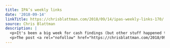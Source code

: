 ```yaml
---
title: IPA’s weekly links
date: '2018-09-14'
linkTitle: https://chrisblattman.com/2018/09/14/ipas-weekly-links-170/
source: Chris Blattman
description: |
  <p>It's been a big week for cash findings (but other stuff happened too)  <a href="https://chrisblattman.com/2018/09/14/ipas-weekly-links-170/">Continue reading <span class="meta-nav">&#8594;</span></a></p>
  <p>The post <a rel="nofollow" href="https://chrisblattman.com/2018/09/14/ipas-weekly-links-170/">IPA&#8217;s weekly links</a> appeared first on <a rel="nofollow" href="https://chrisblattman.com">Chris Blattman</a>.</p>
---
```

